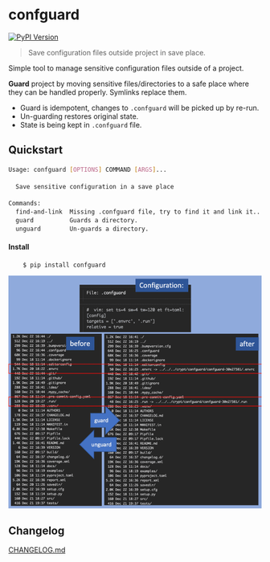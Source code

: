 # confguard

[![PyPI Version][pypi-image]][pypi-url]

> Save configuration files outside project in save place.

Simple tool to manage sensitive configuration files outside of a project.

**Guard** project by moving sensitive files/directories to a safe place
where they can be handled properly. Symlinks replace them.

- Guard is idempotent, changes to ``.confguard`` will be picked up by re-run.
- Un-guarding restores original state.
- State is being kept in ``.confguard`` file.

## Quickstart
```bash
Usage: confguard [OPTIONS] COMMAND [ARGS]...

  Save sensitive configuration in a save place

Commands:
  find-and-link  Missing .confguard file, try to find it and link it...
  guard          Guards a directory.
  unguard        Un-guards a directory.
```

#### Install
```console
    $ pip install confguard
```

![confguard_example](./docs/confguard_example.png)

## Changelog
[CHANGELOG.md](https://github.com/sysid/confguard/blob/master/CHANGELOG.md)

<!-- Badges -->

[pypi-image]: https://badge.fury.io/py/confguard.svg
[pypi-url]: https://pypi.org/project/confguard/
[build-image]: https://github.com/sysid/confguard/actions/workflows/build.yml/badge.svg
[build-url]: https://github.com/sysid/confguard/actions/workflows/build.yml
[coverage-image]: https://codecov.io/gh/sysid/confguard/branch/master/graph/badge.svg
[coverage-url]: https://codecov.io/gh/sysid/confguard
